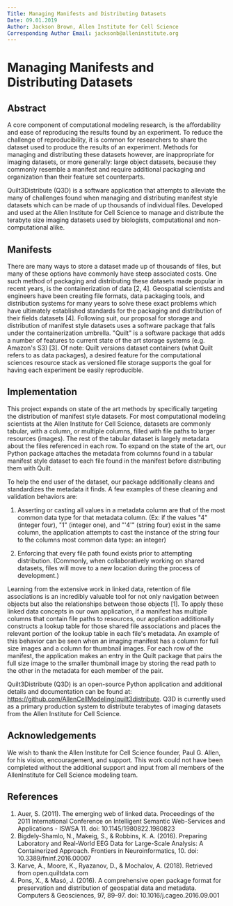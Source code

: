 ```yaml
---
Title: Managing Manifests and Distributing Datasets
Date: 09.01.2019
Author: Jackson Brown, Allen Institute for Cell Science
Corresponding Author Email: jacksonb@alleninstitute.org
---
```


# Managing Manifests and Distributing Datasets

## Abstract

A core component of computational modeling research, is the affordability and ease of reproducing the results found by an experiment. To reduce the challenge of reproducibility, it is common for researchers to share the dataset used to produce the results of an experiment. Methods for managing and distributing these datasets however, are inappropriate for imaging datasets, or more generally: large object datasets, because they commonly resemble a manifest and require additional packaging and organization than their feature set counterparts.

Quilt3Distribute (Q3D) is a software application that attempts to alleviate the many of challenges found when managing and distributing manifest style datasets which can be made of up thousands of individual files. Developed and used at the Allen Institute for Cell Science to manage and distribute the terabyte size imaging datasets used by biologists, computational and non-computational alike.

## Manifests

There are many ways to store a dataset made up of thousands of files, but many of these options have commonly have steep associated costs. One such method of packaging and distributing these datasets made popular in recent years, is the containerization of data [2, 4]. Geospatial scientists and engineers have been creating file formats, data packaging tools, and distribution systems for many years to solve these exact problems which have ultimately established standards for the packaging and distribution of their fields datasets [4]. Following suit, our proposal for storage and distribution of manifest style datasets uses a software package that falls under the containerization umbrella. "Quilt" is a software package that adds a number of features to current state of the art storage systems (e.g. Amazon's S3) [3]. Of note: Quilt versions dataset containers (what Quilt refers to as data packages), a desired feature for the computational sciences resource stack as versioned file storage supports the goal for having each experiment be easily reproducible.

## Implementation

This project expands on state of the art methods by specifically targeting the distribution of manifest style datasets. For most computational modeling scientists at the Allen Institute for Cell Science, datasets are commonly tabular, with a column, or multiple columns, filled with file paths to larger resources (images). The rest of the tabular dataset is largely metadata about the files referenced in each row. To expand on the state of the art, our Python package attaches the metadata from columns found in a tabular manifest style dataset to each file found in the manifest before distributing them with Quilt.

To help the end user of the dataset, our package additionally cleans and standardizes the metadata it finds. A few examples of these cleaning and validation behaviors are:

1) Asserting or casting all values in a metadata column are that of the most common data type for that metadata column.
(Ex: if the values "4" (integer four), "1" (integer one), and "'4'" (string four) exist in the same column, the application attempts to cast the instance of the string four to the columns most common data type: an integer)

2) Enforcing that every file path found exists prior to attempting distribution. (Commonly, when collaboratively working on shared datasets, files will move to a new location during the process of development.)

Learning from the extensive work in linked data, retention of file associations is an incredibly valuable tool for not only navigation between objects but also the relationships between those objects [1]. To apply these linked data concepts in our own application, if a manifest has multiple columns that contain file paths to resources, our application additionally constructs a lookup table for those shared file associations and places the relevant portion of the lookup table in each file's metadata. An example of this behavior can be seen when an imaging manifest has a column for full size images and a column for thumbnail images. For each row of the manifest, the application makes an entry in the Quilt package that pairs the full size image to the smaller thumbnail image by storing the read path to the other in the metadata for each member of the pair.

Quilt3Distribute (Q3D) is an open-source Python application and additional details and documentation can be found at: https://github.com/AllenCellModeling/quilt3distribute. Q3D is currently used as a primary production system to distribute terabytes of imaging datasets from the Allen Institute for Cell Science.

## Acknowledgements

We wish to thank the Allen Institute for Cell Science founder, Paul G. Allen, for his vision, encouragement, and support. This work could not have been completed without the additional support and input from all members of the AllenInstitute for Cell Science modeling team.

## References

1. Auer, S. (2011). The emerging web of linked data. Proceedings of the 2011 International Conference on Intelligent Semantic Web-Services and Applications - ISWSA 11. doi: 10.1145/1980822.1980823
2. Bigdely-Shamlo, N., Makeig, S., & Robbins, K. A. (2016). Preparing Laboratory and Real-World EEG Data for Large-Scale Analysis: A Containerized Approach. Frontiers in Neuroinformatics, 10. doi: 10.3389/fninf.2016.00007
3. Karve, A., Moore, K., Ryazanov, D., & Mochalov, A. (2018). Retrieved from open.quiltdata.com
4. Pons, X., & Masó, J. (2016). A comprehensive open package format for preservation and distribution of geospatial data and metadata. Computers & Geosciences, 97, 89–97. doi: 10.1016/j.cageo.2016.09.001
